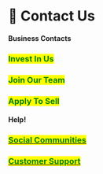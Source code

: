 # 💬 Contact Us

#### Business Contacts

### <mark style="color:green;">Invest In Us</mark>

### <mark style="color:green;">Join Our Team</mark>

### <mark style="color:green;">Apply To Sell</mark>

#### Help!

### [<mark style="color:green;">Social Communities</mark>](./#social-communities)<mark style="color:green;"></mark>

### <mark style="color:green;"></mark>[<mark style="color:green;">Customer Support</mark>](./#customer-support)<mark style="color:green;"></mark>
